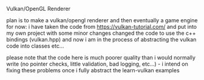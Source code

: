 Vulkan/OpenGL Renderer

plan is to make a vulkan/opengl renderer and then eventually a game engine
for now:
  i have taken the code from https://vulkan-tutorial.com/ and put into my own project with some minor changes
  changed the code to use the c++ bindings (vulkan.hpp)
  and now i am in the process of abstracting the vulkan code into classes etc...
 
 please note that the code here is much poorer quality than i would normally write (no pointer checks, little validation, bad logging, etc...) - i intend on fixing these problems once i fully abstract the learn-vulkan examples
